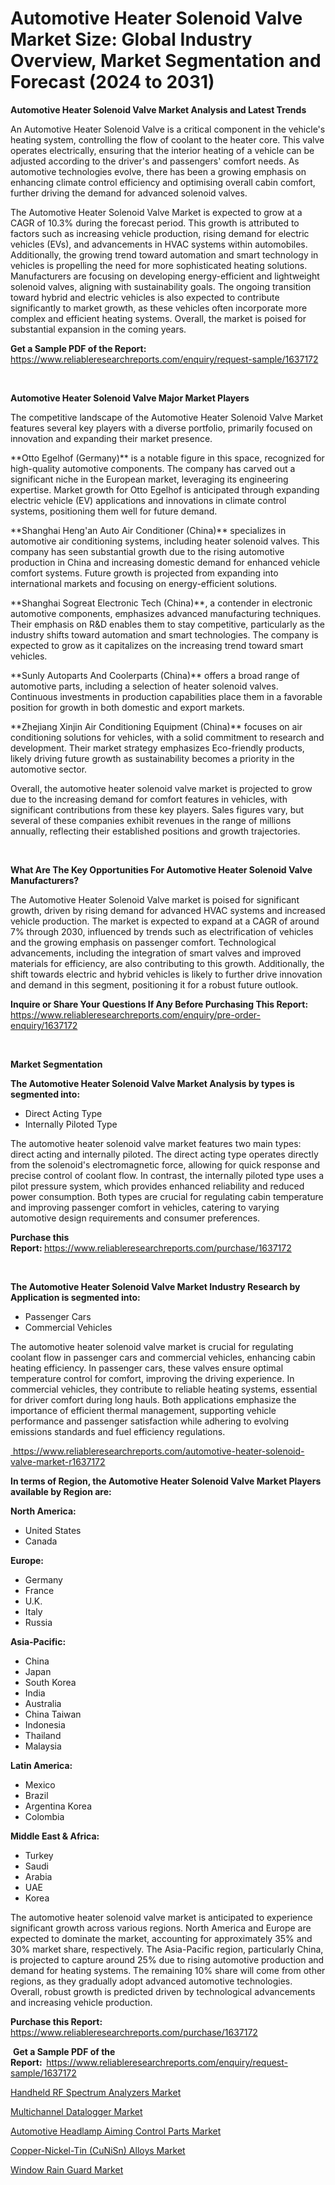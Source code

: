 <p><h1>Automotive Heater Solenoid Valve Market Size: Global Industry Overview, Market Segmentation and Forecast (2024 to 2031)</h1></p><p><strong>Automotive Heater Solenoid Valve Market Analysis and Latest Trends</strong></p>
<p><p>An Automotive Heater Solenoid Valve is a critical component in the vehicle's heating system, controlling the flow of coolant to the heater core. This valve operates electrically, ensuring that the interior heating of a vehicle can be adjusted according to the driver's and passengers' comfort needs. As automotive technologies evolve, there has been a growing emphasis on enhancing climate control efficiency and optimising overall cabin comfort, further driving the demand for advanced solenoid valves.</p><p>The Automotive Heater Solenoid Valve Market is expected to grow at a CAGR of 10.3% during the forecast period. This growth is attributed to factors such as increasing vehicle production, rising demand for electric vehicles (EVs), and advancements in HVAC systems within automobiles. Additionally, the growing trend toward automation and smart technology in vehicles is propelling the need for more sophisticated heating solutions. Manufacturers are focusing on developing energy-efficient and lightweight solenoid valves, aligning with sustainability goals. The ongoing transition toward hybrid and electric vehicles is also expected to contribute significantly to market growth, as these vehicles often incorporate more complex and efficient heating systems. Overall, the market is poised for substantial expansion in the coming years.</p></p>
<p><strong>Get a Sample PDF of the Report:&nbsp;</strong> <a href="https://www.reliableresearchreports.com/enquiry/request-sample/1637172">https://www.reliableresearchreports.com/enquiry/request-sample/1637172</a></p>
<p>&nbsp;</p>
<p><strong>Automotive Heater Solenoid Valve Major Market Players</strong></p>
<p><p>The competitive landscape of the Automotive Heater Solenoid Valve Market features several key players with a diverse portfolio, primarily focused on innovation and expanding their market presence. </p><p>**Otto Egelhof (Germany)** is a notable figure in this space, recognized for high-quality automotive components. The company has carved out a significant niche in the European market, leveraging its engineering expertise. Market growth for Otto Egelhof is anticipated through expanding electric vehicle (EV) applications and innovations in climate control systems, positioning them well for future demand.</p><p>**Shanghai Heng'an Auto Air Conditioner (China)** specializes in automotive air conditioning systems, including heater solenoid valves. This company has seen substantial growth due to the rising automotive production in China and increasing domestic demand for enhanced vehicle comfort systems. Future growth is projected from expanding into international markets and focusing on energy-efficient solutions.</p><p>**Shanghai Sogreat Electronic Tech (China)**, a contender in electronic automotive components, emphasizes advanced manufacturing techniques. Their emphasis on R&D enables them to stay competitive, particularly as the industry shifts toward automation and smart technologies. The company is expected to grow as it capitalizes on the increasing trend toward smart vehicles.</p><p>**Sunly Autoparts And Coolerparts (China)** offers a broad range of automotive parts, including a selection of heater solenoid valves. Continuous investments in production capabilities place them in a favorable position for growth in both domestic and export markets.</p><p>**Zhejiang Xinjin Air Conditioning Equipment (China)** focuses on air conditioning solutions for vehicles, with a solid commitment to research and development. Their market strategy emphasizes Eco-friendly products, likely driving future growth as sustainability becomes a priority in the automotive sector.</p><p>Overall, the automotive heater solenoid valve market is projected to grow due to the increasing demand for comfort features in vehicles, with significant contributions from these key players. Sales figures vary, but several of these companies exhibit revenues in the range of millions annually, reflecting their established positions and growth trajectories.</p></p>
<p>&nbsp;</p>
<p><strong>What Are The Key Opportunities For Automotive Heater Solenoid Valve Manufacturers?</strong></p>
<p><p>The Automotive Heater Solenoid Valve market is poised for significant growth, driven by rising demand for advanced HVAC systems and increased vehicle production. The market is expected to expand at a CAGR of around 7% through 2030, influenced by trends such as electrification of vehicles and the growing emphasis on passenger comfort. Technological advancements, including the integration of smart valves and improved materials for efficiency, are also contributing to this growth. Additionally, the shift towards electric and hybrid vehicles is likely to further drive innovation and demand in this segment, positioning it for a robust future outlook.</p></p>
<p><strong>Inquire or Share Your Questions If Any Before Purchasing This Report:</strong> <a href="https://www.reliableresearchreports.com/enquiry/pre-order-enquiry/1637172">https://www.reliableresearchreports.com/enquiry/pre-order-enquiry/1637172</a></p>
<p>&nbsp;</p>
<p><strong>Market Segmentation</strong></p>
<p><strong>The Automotive Heater Solenoid Valve Market Analysis by types is segmented into:</strong></p>
<p><ul><li>Direct Acting Type</li><li>Internally Piloted Type</li></ul></p>
<p><p>The automotive heater solenoid valve market features two main types: direct acting and internally piloted. The direct acting type operates directly from the solenoid's electromagnetic force, allowing for quick response and precise control of coolant flow. In contrast, the internally piloted type uses a pilot pressure system, which provides enhanced reliability and reduced power consumption. Both types are crucial for regulating cabin temperature and improving passenger comfort in vehicles, catering to varying automotive design requirements and consumer preferences.</p></p>
<p><strong>Purchase this Report:&nbsp;</strong><a href="https://www.reliableresearchreports.com/purchase/1637172">https://www.reliableresearchreports.com/purchase/1637172</a></p>
<p>&nbsp;</p>
<p><strong>The Automotive Heater Solenoid Valve Market Industry Research by Application is segmented into:</strong></p>
<p><ul><li>Passenger Cars</li><li>Commercial Vehicles</li></ul></p>
<p><p>The automotive heater solenoid valve market is crucial for regulating coolant flow in passenger cars and commercial vehicles, enhancing cabin heating efficiency. In passenger cars, these valves ensure optimal temperature control for comfort, improving the driving experience. In commercial vehicles, they contribute to reliable heating systems, essential for driver comfort during long hauls. Both applications emphasize the importance of efficient thermal management, supporting vehicle performance and passenger satisfaction while adhering to evolving emissions standards and fuel efficiency regulations.</p></p>
<p><a href="https://www.reliableresearchreports.com/automotive-heater-solenoid-valve-market-r1637172">&nbsp;https://www.reliableresearchreports.com/automotive-heater-solenoid-valve-market-r1637172</a></p>
<p><strong>In terms of Region, the Automotive Heater Solenoid Valve Market Players available by Region are:</strong></p>
<p>
    <p> <strong> North America: </strong>
        <ul>
            <li>United States</li>
            <li>Canada</li>
        </ul>
        </p> 
    <p> <strong> Europe: </strong>
        <ul>
            <li>Germany</li>
            <li>France</li>
            <li>U.K.</li>
            <li>Italy</li>
            <li>Russia</li>
        </ul>
        </p> 
    <p> <strong> Asia-Pacific: </strong>
        <ul>
            <li>China</li>
            <li>Japan</li>
            <li>South Korea</li>
            <li>India</li>
            <li>Australia</li>
            <li>China Taiwan</li>
            <li>Indonesia</li>
            <li>Thailand</li>
            <li>Malaysia</li>
        </ul>
        </p> 
    <p> <strong> Latin America: </strong>
        <ul>
            <li>Mexico</li>
            <li>Brazil</li>
            <li>Argentina Korea</li>
            <li>Colombia</li>
        </ul>
        </p> 
    <p> <strong> Middle East & Africa: </strong>
        <ul>
            <li>Turkey</li>
            <li>Saudi</li>
            <li>Arabia</li>
            <li>UAE</li>
            <li>Korea</li>
        </ul>
    </p>
    </p>
<p><p>The automotive heater solenoid valve market is anticipated to experience significant growth across various regions. North America and Europe are expected to dominate the market, accounting for approximately 35% and 30% market share, respectively. The Asia-Pacific region, particularly China, is projected to capture around 25% due to rising automotive production and demand for heating systems. The remaining 10% share will come from other regions, as they gradually adopt advanced automotive technologies. Overall, robust growth is predicted driven by technological advancements and increasing vehicle production.</p></p>
<p><strong>Purchase this Report: </strong><a href="https://www.reliableresearchreports.com/purchase/1637172">https://www.reliableresearchreports.com/purchase/1637172</a></p>
<p>&nbsp;<strong>Get a Sample PDF of the Report:&nbsp;&nbsp;</strong><a href="https://www.reliableresearchreports.com/enquiry/request-sample/1637172">https://www.reliableresearchreports.com/enquiry/request-sample/1637172</a></p>
<p><strong></strong></p>
<p><p><a href="https://www.linkedin.com/pulse/what-innovations-market-trends-shaping-handheld-rf-spectrum-c0jqc?trackingId=bhJ89YRRQh6lxybG4umgYg%3D%3D">Handheld RF Spectrum Analyzers Market</a></p><p><a href="https://www.linkedin.com/pulse/insights-multichannel-datalogger-market-size-which-expanding-eho5f?trackingId=hqiJO%2FM9Ru2ZXq9sO0psgw%3D%3D">Multichannel Datalogger Market</a></p><p><a href="https://github.com/JosephineMcguire65/Market-Research-Report-List-1/blob/main/automotive-headlamp-aiming-control-parts-market.md">Automotive Headlamp Aiming Control Parts Market</a></p><p><a href="https://medium.com/@jj.bennett1994/mapping-the-copper-nickel-tin-cunisn-alloys-market-trends-challenges-and-breakthroughs-b9c8e8582606?postPublishedType=repub">Copper-Nickel-Tin (CuNiSn) Alloys Market</a></p><p><a href="https://issuu.com/reportprime-2/docs/window-rain-guard-market-size-2030._d30a593aea3a35">Window Rain Guard Market</a></p></p>